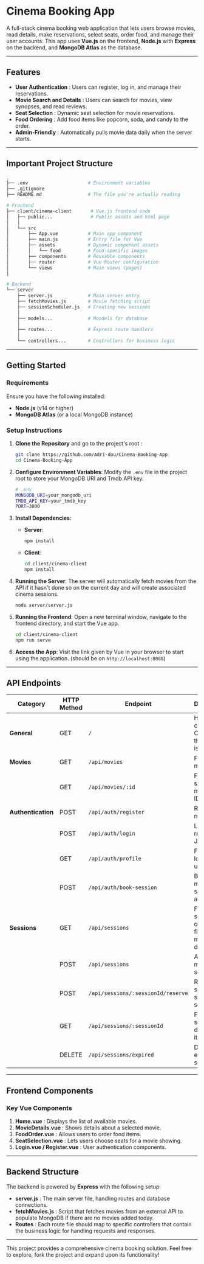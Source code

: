 # Cinema Booking App

A full-stack cinema booking web application that lets users browse movies, read details, make reservations, select seats, order food, and manage their user accounts. This app uses **Vue.js** on the frontend, **Node.js** with **Express** on the backend, and **MongoDB Atlas** as the database.

---

## Features

- **User Authentication** : Users can register, log in, and manage their reservations.
- **Movie Search and Details** : Users can search for movies, view synopses, and read reviews.
- **Seat Selection** : Dynamic seat selection for movie reservations.
- **Food Ordering** : Add food items like popcorn, soda, and candy to the order.
- **Admin-Friendly** : Automatically pulls movie data daily when the server starts.

---

## Important Project Structure

```bash
.
├── .env                      # Environment variables
├── .gitignore
├── README.md                 # The file you're actually reading

# Frontend
├── client/cinema-client       # Vue.js frontend code
│   ├── public...              # Public assets and html page
│   │
│   └── src
│       ├── App.vue           # Main app component
│       ├── main.js           # Entry file for Vue
│       ├── assets            # Dynamic component assets
│       │   └── food          # Food-specific images
│       ├── components        # Reusable components
│       ├── router            # Vue Router configuration
│       └── views             # Main views (pages)
│    

# Backend
└── server
    ├── server.js             # Main server entry
    ├── fetchMovies.js        # Movie fetching script
    ├── sessionScheduler.js   # Creating new sessions
    │
    ├── models...             # Moodels for database
    │
    ├── routes...             # Express route handlers
    │
    └── controllers...        # Controllers for business logic
```

---

## Getting Started

### Requirements

Ensure you have the following installed:

- **Node.js** (v14 or higher)
- **MongoDB Atlas** (or a local MongoDB instance)

### Setup Instructions

1. **Clone the Repository** and go to the project's root :
   ```bash
   git clone https://github.com/Adri-dou/Cinema-Booking-App
   cd Cinema-Booking-App
   ```

2. **Configure Environment Variables**:
   Modify the `.env` file in the project root to store your MongoDB URI and Tmdb API key.
   ```bash
   # .env
   MONGODB_URI=your_mongodb_uri
   TMDB_API_KEY=your_tmdb_key
   PORT=3000
   ```

3. **Install Dependencies**:

   - **Server**:
     ```bash
     npm install
     ```

   - **Client**:
     ```bash
     cd client/cinema-client
     npm install
     ```

4. **Running the Server**:
   The server will automatically fetch movies from the API if it hasn't done so on the current day and will create associated cinema sessions.

   ```bash
   node server/server.js
   ```

5. **Running the Frontend**:
   Open a new terminal window, navigate to the frontend directory, and start the Vue app.

   ```bash
   cd client/cinema-client
   npm run serve
   ```

6. **Access the App**:
   Visit the link given by Vue in your browser to start using the application. (should be on `http://localhost:8080`)

---

## API Endpoints

| Category         | HTTP Method | Endpoint                           | Description                                                 |
|-------------------|-------------|------------------------------------|-------------------------------------------------------------|
| **General**       | GET         | `/`                                | Health check: Confirms the server is running.               |
| **Movies**        | GET         | `/api/movies`                     | Fetch all movies.                                           |
|                   | GET         | `/api/movies/:id`                 | Fetch a single movie by its ID.                             |
| **Authentication**| POST        | `/api/auth/register`              | Register a new user.                                        |
|                   | POST        | `/api/auth/login`                 | Login and receive a JWT token.                              |
|                   | GET         | `/api/auth/profile`               | Fetch logged-in user profile.                               |
|                   | POST        | `/api/auth/book-session`          | Book a movie session for a user.                           |
| **Sessions**      | GET         | `/api/sessions`                   | Fetch all sessions, optionally filter by movie or date.     |
|                   | POST        | `/api/sessions`                   | Add a new movie session.                                    |
|                   | POST        | `/api/sessions/:sessionId/reserve`| Reserve seats for a specific session.                       |
|                   | GET         | `/api/sessions/:sessionId`        | Fetch session details by its ID.                            |
|                   | DELETE      | `/api/sessions/expired`           | Delete expired sessions.                                    |

---

## Frontend Components

### Key Vue Components

1. **Home.vue** : Displays the list of available movies.
2. **MovieDetails.vue** : Shows details about a selected movie.
3. **FoodOrder.vue** : Allows users to order food items.
4. **SeatSelection.vue** : Lets users choose seats for a movie showing.
5. **Login.vue / Register.vue** : User authentication components.

---

## Backend Structure

The backend is powered by **Express** with the following setup:

- **server.js** : The main server file, handling routes and database connections.
- **fetchMovies.js** : Script that fetches movies from an external API to populate MongoDB if there are no movies added today.
- **Routes** : Each route file should map to specific controllers that contain the business logic for handling requests and responses.

---

This project provides a comprehensive cinema booking solution. Feel free to explore, fork the project and expand upon its functionality!
